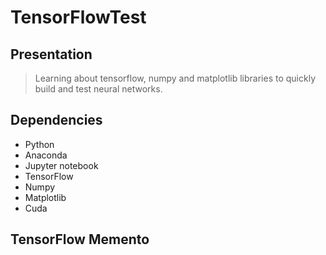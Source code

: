 # TensorFlowTest

## Presentation

>Learning about tensorflow, numpy and matplotlib libraries to quickly build and test neural networks.

## Dependencies

- Python
- Anaconda
- Jupyter notebook
- TensorFlow
- Numpy
- Matplotlib
- Cuda

## TensorFlow Memento

